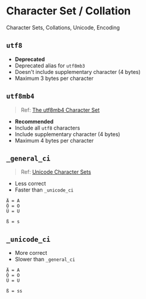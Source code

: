 # Character Set / Collation

Character Sets, Collations, Unicode, Encoding

## `utf8`

- **Deprecated**
- Deprecated alias for `utf8mb3`
- Doesn't include supplementary character (4 bytes)
- Maximum 3 bytes per character

## `utf8mb4`

> Ref: [The utf8mb4 Character Set](https://dev.mysql.com/doc/refman/8.3/en/charset-unicode-utf8mb4.html)

- **Recommended**
- Include all `utf8` characters
- Include supplementary character (4 bytes)
- Maximum 4 bytes per character

## `_general_ci`

> Ref: [Unicode Character Sets](https://dev.mysql.com/doc/refman/8.0/en/charset-unicode-sets.html)

- Less correct
- Faster than `_unicode_ci`

```text
Ä = A
Ö = O
Ü = U

ß = s
```

## `_unicode_ci`

- More correct
- Slower than `_general_ci`

```text
Ä = A
Ö = O
Ü = U

ß = ss
```
